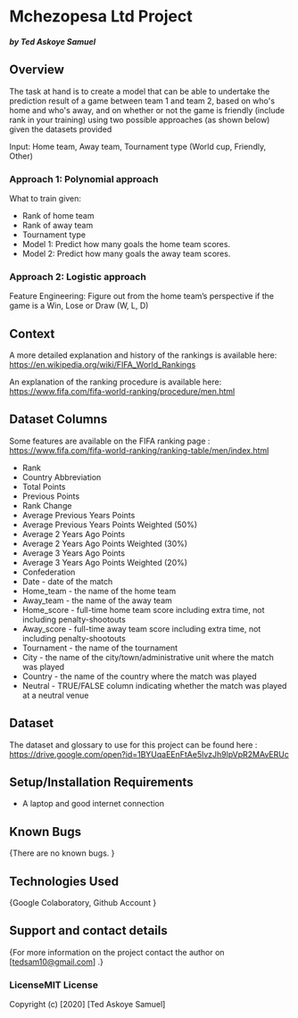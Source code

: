 # Mchezopesa Ltd Project
#### *by Ted Askoye Samuel*

## Overview 
The task at hand is to create a model that can be able to undertake the prediction result of a game between team 1 and team 2, based on who's home and who's away, and on whether or not the game is friendly (include rank in your training) using two possible approaches (as  shown below) given the datasets provided

Input: Home team, Away team, Tournament type (World cup, Friendly, Other)

### Approach 1: Polynomial approach

What to train given:

* Rank of home team
* Rank of away team
* Tournament type
* Model 1: Predict how many goals the home team scores.
* Model 2: Predict how many goals the away team scores.

### Approach 2: Logistic approach

Feature Engineering: Figure out from the home team’s perspective if the game is a Win, Lose or Draw (W, L, D)

## Context

A more detailed explanation and history of the rankings is available here: https://en.wikipedia.org/wiki/FIFA_World_Rankings

An explanation of the ranking procedure is available here: https://www.fifa.com/fifa-world-ranking/procedure/men.html

## Dataset Columns

Some features are available on the FIFA ranking page : https://www.fifa.com/fifa-world-ranking/ranking-table/men/index.html

* Rank
* Country Abbreviation
* Total Points
* Previous Points
* Rank Change
* Average Previous Years Points
* Average Previous Years Points Weighted (50%)
* Average 2 Years Ago Points
* Average 2 Years Ago Points Weighted (30%)
* Average 3 Years Ago Points
* Average 3 Years Ago Points Weighted (20%)
* Confederation
* Date - date of the match
* Home_team - the name of the home team
* Away_team - the name of the away team
* Home_score - full-time home team score including extra time, not including penalty-shootouts
* Away_score - full-time away team score including extra time, not including penalty-shootouts
* Tournament - the name of the tournament
* City - the name of the city/town/administrative unit where the match was played
* Country - the name of the country where the match was played
* Neutral - TRUE/FALSE column indicating whether the match was played at a neutral venue

## Dataset

The dataset and glossary to use for this project can be found here : https://drive.google.com/open?id=1BYUqaEEnFtAe5lvzJh9lpVpR2MAvERUc 

## Setup/Installation Requirements
* A laptop and good internet connection

## Known Bugs
{There are no known bugs. }
## Technologies Used
{Google Colaboratory, Github Account }
## Support and contact details
{For more information on the project contact the author on [tedsam10@gmail.com] .}
### LicenseMIT License

Copyright (c) [2020] [Ted Askoye Samuel]

